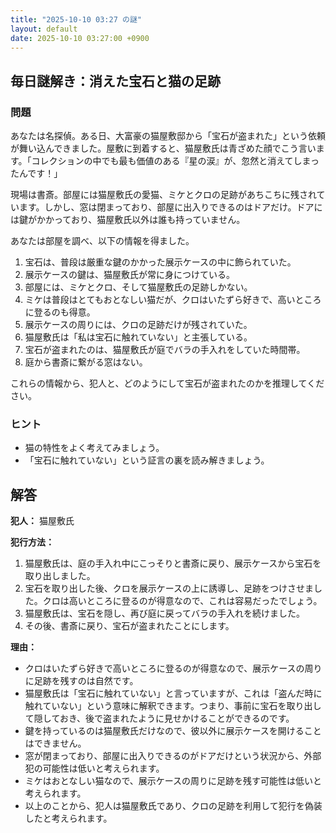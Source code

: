 ```yaml
---
title: "2025-10-10 03:27 の謎"
layout: default
date: 2025-10-10 03:27:00 +0900
---
```

## 毎日謎解き：消えた宝石と猫の足跡

### 問題

あなたは名探偵。ある日、大富豪の猫屋敷邸から「宝石が盗まれた」という依頼が舞い込んできました。屋敷に到着すると、猫屋敷氏は青ざめた顔でこう言います。「コレクションの中でも最も価値のある『星の涙』が、忽然と消えてしまったんです！」

現場は書斎。部屋には猫屋敷氏の愛猫、ミケとクロの足跡があちこちに残されています。しかし、窓は閉まっており、部屋に出入りできるのはドアだけ。ドアには鍵がかかっており、猫屋敷氏以外は誰も持っていません。

あなたは部屋を調べ、以下の情報を得ました。

1.  宝石は、普段は厳重な鍵のかかった展示ケースの中に飾られていた。
2.  展示ケースの鍵は、猫屋敷氏が常に身につけている。
3.  部屋には、ミケとクロ、そして猫屋敷氏の足跡しかない。
4.  ミケは普段はとてもおとなしい猫だが、クロはいたずら好きで、高いところに登るのも得意。
5.  展示ケースの周りには、クロの足跡だけが残されていた。
6.  猫屋敷氏は「私は宝石に触れていない」と主張している。
7.  宝石が盗まれたのは、猫屋敷氏が庭でバラの手入れをしていた時間帯。
8.  庭から書斎に繋がる窓はない。

これらの情報から、犯人と、どのようにして宝石が盗まれたのかを推理してください。

### ヒント

*   猫の特性をよく考えてみましょう。
*   「宝石に触れていない」という証言の裏を読み解きましょう。

## 解答

**犯人：** 猫屋敷氏

**犯行方法：**

1.  猫屋敷氏は、庭の手入れ中にこっそりと書斎に戻り、展示ケースから宝石を取り出しました。
2.  宝石を取り出した後、クロを展示ケースの上に誘導し、足跡をつけさせました。クロは高いところに登るのが得意なので、これは容易だったでしょう。
3.  猫屋敷氏は、宝石を隠し、再び庭に戻ってバラの手入れを続けました。
4.  その後、書斎に戻り、宝石が盗まれたことにします。

**理由：**

*   クロはいたずら好きで高いところに登るのが得意なので、展示ケースの周りに足跡を残すのは自然です。
*   猫屋敷氏は「宝石に触れていない」と言っていますが、これは「盗んだ時に触れていない」という意味に解釈できます。つまり、事前に宝石を取り出して隠しておき、後で盗まれたように見せかけることができるのです。
*   鍵を持っているのは猫屋敷氏だけなので、彼以外に展示ケースを開けることはできません。
*   窓が閉まっており、部屋に出入りできるのがドアだけという状況から、外部犯の可能性は低いと考えられます。
*   ミケはおとなしい猫なので、展示ケースの周りに足跡を残す可能性は低いと考えられます。
*   以上のことから、犯人は猫屋敷氏であり、クロの足跡を利用して犯行を偽装したと考えられます。
